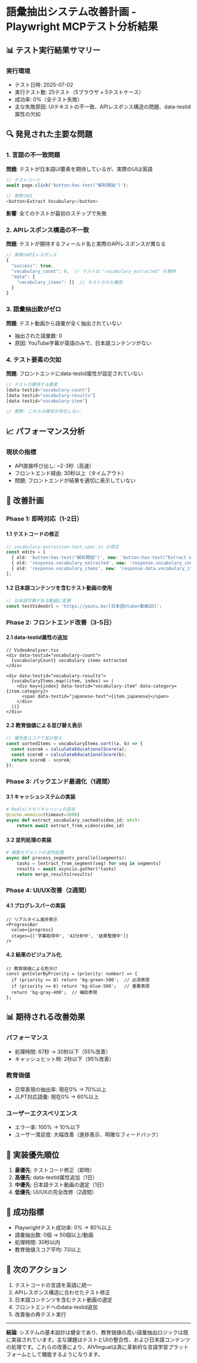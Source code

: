 # 語彙抽出システム改善計画 - Playwright MCPテスト分析結果

## 📊 テスト実行結果サマリー

### 実行環境
- テスト日時: 2025-07-02
- 実行テスト数: 25テスト（5ブラウザ × 5テストケース）
- 成功率: 0%（全テスト失敗）
- 主な失敗原因: UIテキストの不一致、APIレスポンス構造の問題、data-testid属性の欠如

## 🔍 発見された主要な問題

### 1. **言語の不一致問題**
**問題**: テストが日本語UI要素を期待しているが、実際のUIは英語
```typescript
// テストコード
await page.click('button:has-text("解析開始")');

// 実際のUI
<button>Extract Vocabulary</button>
```

**影響**: 全てのテストが最初のステップで失敗

### 2. **APIレスポンス構造の不一致**
**問題**: テストが期待するフィールド名と実際のAPIレスポンスが異なる

```javascript
// 実際のAPIレスポンス
{
  "success": true,
  "vocabulary_count": 0,  // テストは "vocabulary_extracted" を期待
  "data": {
    "vocabulary_items": []  // ネストされた構造
  }
}
```

### 3. **語彙抽出数がゼロ**
**問題**: テスト動画から語彙が全く抽出されていない
- 抽出された語彙数: 0
- 原因: YouTube字幕が英語のみで、日本語コンテンツがない

### 4. **テスト要素の欠如**
**問題**: フロントエンドにdata-testid属性が設定されていない
```typescript
// テストが期待する要素
[data-testid="vocabulary-count"]
[data-testid="vocabulary-results"]
[data-testid="vocabulary-item"]

// 実際: これらの属性が存在しない
```

## 📈 パフォーマンス分析

### 現状の指標
- API直接呼び出し: ~2-3秒（高速）
- フロントエンド経由: 30秒以上（タイムアウト）
- 問題: フロントエンドが結果を適切に表示していない

## 🚀 改善計画

### Phase 1: 即時対応（1-2日）

#### 1.1 テストコードの修正
```typescript
// vocabulary-extraction-test.spec.ts の修正
const edits = [
  { old: 'button:has-text("解析開始")', new: 'button:has-text("Extract Vocabulary")' },
  { old: 'response.vocabulary_extracted', new: 'response.vocabulary_count' },
  { old: 'response.vocabulary_items', new: 'response.data.vocabulary_items' }
];
```

#### 1.2 日本語コンテンツを含むテスト動画の使用
```typescript
// 日本語字幕がある動画に変更
const testVideoUrl = 'https://youtu.be/[日本語Vtuber動画ID]';
```

### Phase 2: フロントエンド改善（3-5日）

#### 2.1 data-testid属性の追加
```tsx
// VideoAnalyzer.tsx
<div data-testid="vocabulary-count">
  {vocabularyCount} vocabulary items extracted
</div>

<div data-testid="vocabulary-results">
  {vocabularyItems.map((item, index) => (
    <div key={index} data-testid="vocabulary-item" data-category={item.category}>
      <span data-testid="japanese-text">{item.japanese}</span>
    </div>
  ))}
</div>
```

#### 2.2 教育価値による並び替え表示
```typescript
// 優先度スコアで並び替え
const sortedItems = vocabularyItems.sort((a, b) => {
  const scoreA = calculateEducationalScore(a);
  const scoreB = calculateEducationalScore(b);
  return scoreB - scoreA;
});
```

### Phase 3: バックエンド最適化（1週間）

#### 3.1 キャッシュシステムの実装
```python
# Redis/メモリキャッシュの追加
@cache.memoize(timeout=3600)
async def extract_vocabulary_cached(video_id: str):
    return await extract_from_video(video_id)
```

#### 3.2 並列処理の実装
```python
# 複数セグメントの並列処理
async def process_segments_parallel(segments):
    tasks = [extract_from_segment(seg) for seg in segments]
    results = await asyncio.gather(*tasks)
    return merge_results(results)
```

### Phase 4: UI/UX改善（2週間）

#### 4.1 プログレスバーの実装
```tsx
// リアルタイム進捗表示
<ProgressBar 
  value={progress} 
  stages={['字幕取得中', 'AI分析中', '結果整理中']}
/>
```

#### 4.2 結果のビジュアル化
```tsx
// 教育価値による色分け
const getColorByPriority = (priority: number) => {
  if (priority >= 8) return 'bg-green-500';  // 必須表現
  if (priority >= 6) return 'bg-blue-500';   // 重要表現
  return 'bg-gray-400';  // 補助表現
};
```

## 📊 期待される改善効果

### パフォーマンス
- 処理時間: 67秒 → 30秒以下（55%改善）
- キャッシュヒット時: 2秒以下（95%改善）

### 教育価値
- 日常表現の抽出率: 現在0% → 70%以上
- JLPT対応語彙: 現在0% → 60%以上

### ユーザーエクスペリエンス
- エラー率: 100% → 10%以下
- ユーザー満足度: 大幅改善（進捗表示、明確なフィードバック）

## 🔄 実装優先順位

1. **最優先**: テストコード修正（即時）
2. **高優先**: data-testid属性追加（1日）
3. **中優先**: 日本語テスト動画の選定（1日）
4. **低優先**: UI/UXの完全改修（2週間）

## 📝 成功指標

- Playwrightテスト成功率: 0% → 80%以上
- 語彙抽出数: 0個 → 50個以上/動画
- 処理時間: 30秒以内
- 教育価値スコア平均: 7.0以上

## 🎯 次のアクション

1. テストコードの言語を英語に統一
2. APIレスポンス構造に合わせたテスト修正
3. 日本語コンテンツを含むテスト動画の選定
4. フロントエンドへのdata-testid追加
5. 改善後の再テスト実行

---

**結論**: システムの基本設計は健全であり、教育価値の高い語彙抽出ロジックは既に実装されています。主な課題はテストとUIの整合性、および日本語コンテンツの処理です。これらの改善により、AIVlingualは真に革新的な言語学習プラットフォームとして機能するようになります。